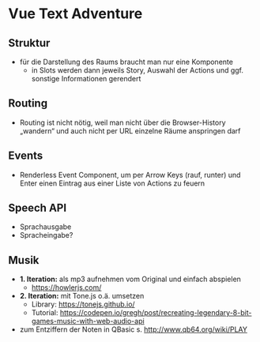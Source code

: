 # Vue Text Adventure

## Struktur

- für die Darstellung des Raums braucht man nur eine Komponente
	- in Slots werden dann jeweils Story, Auswahl der Actions und ggf. sonstige Informationen gerendert


## Routing

- Routing ist nicht nötig, weil man nicht über die Browser-History „wandern“ und auch nicht per URL einzelne Räume anspringen darf


## Events

- Renderless Event Component, um per Arrow Keys (rauf, runter) und Enter einen Eintrag aus einer Liste von Actions zu feuern


## Speech API

- Sprachausgabe
- Spracheingabe?


## Musik

- __1\. Iteration:__ als mp3 aufnehmen vom Original und einfach abspielen
	- https://howlerjs.com/
- __2\. Iteration:__ mit Tone.js o.ä. umsetzen
	- Library: https://tonejs.github.io/
	- Tutorial: https://codepen.io/gregh/post/recreating-legendary-8-bit-games-music-with-web-audio-api
- zum Entziffern der Noten in QBasic s. http://www.qb64.org/wiki/PLAY

